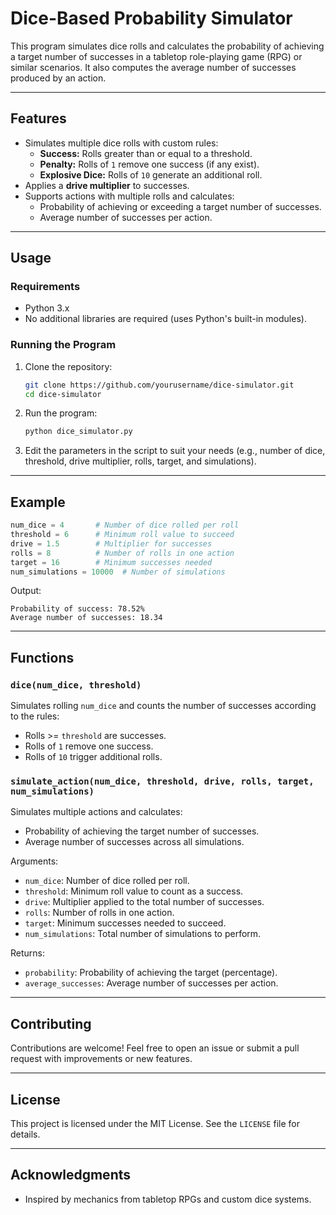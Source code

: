 # Dice-Based Probability Simulator

This program simulates dice rolls and calculates the probability of achieving a target number of successes in a tabletop role-playing game (RPG) or similar scenarios. It also computes the average number of successes produced by an action.

---

## Features
- Simulates multiple dice rolls with custom rules:
  - **Success:** Rolls greater than or equal to a threshold.
  - **Penalty:** Rolls of `1` remove one success (if any exist).
  - **Explosive Dice:** Rolls of `10` generate an additional roll.
- Applies a **drive multiplier** to successes.
- Supports actions with multiple rolls and calculates:
  - Probability of achieving or exceeding a target number of successes.
  - Average number of successes per action.

---

## Usage

### Requirements
- Python 3.x
- No additional libraries are required (uses Python's built-in modules).

### Running the Program

1. Clone the repository:
   ```bash
   git clone https://github.com/yourusername/dice-simulator.git
   cd dice-simulator
   ```

2. Run the program:
   ```bash
   python dice_simulator.py
   ```

3. Edit the parameters in the script to suit your needs (e.g., number of dice, threshold, drive multiplier, rolls, target, and simulations).

---

## Example

```python
num_dice = 4       # Number of dice rolled per roll
threshold = 6      # Minimum roll value to succeed
drive = 1.5        # Multiplier for successes
rolls = 8          # Number of rolls in one action
target = 16        # Minimum successes needed
num_simulations = 10000  # Number of simulations
```

Output:
```
Probability of success: 78.52%
Average number of successes: 18.34
```

---

## Functions

### `dice(num_dice, threshold)`
Simulates rolling `num_dice` and counts the number of successes according to the rules:
- Rolls >= `threshold` are successes.
- Rolls of `1` remove one success.
- Rolls of `10` trigger additional rolls.

### `simulate_action(num_dice, threshold, drive, rolls, target, num_simulations)`
Simulates multiple actions and calculates:
- Probability of achieving the target number of successes.
- Average number of successes across all simulations.

Arguments:
- `num_dice`: Number of dice rolled per roll.
- `threshold`: Minimum roll value to count as a success.
- `drive`: Multiplier applied to the total number of successes.
- `rolls`: Number of rolls in one action.
- `target`: Minimum successes needed to succeed.
- `num_simulations`: Total number of simulations to perform.

Returns:
- `probability`: Probability of achieving the target (percentage).
- `average_successes`: Average number of successes per action.

---

## Contributing
Contributions are welcome! Feel free to open an issue or submit a pull request with improvements or new features.

---

## License
This project is licensed under the MIT License. See the `LICENSE` file for details.

---

## Acknowledgments
- Inspired by mechanics from tabletop RPGs and custom dice systems.

